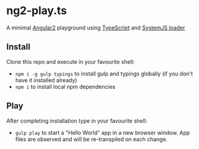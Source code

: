 # ng2-play.ts

A minimal [Angular2](https://angular.io/) playground using [TypeScript](http://www.typescriptlang.org/) and [SystemJS loader](https://github.com/systemjs/systemjs)

## Install

Clone this repo and execute in your favourite shell:

* `npm i -g gulp typings` to install gulp and typings globally (if you don't have it installed already)
* `npm i` to install local npm dependencies

## Play

After completing installation type in your favourite shell:

* `gulp play` to start a "Hello World" app in a new browser window. App files are observed and will be re-transpiled on each change.
